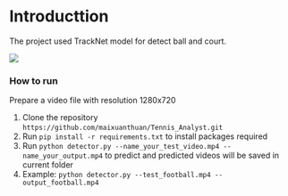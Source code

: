 # Introducttion
The project used TrackNet model for detect ball and court.
<br>

![](result.gif)
### How to run
Prepare a video file with resolution 1280x720 
1. Clone the repository `https://github.com/maixuanthuan/Tennis_Analyst.git`
2. Run `pip install -r requirements.txt` to install packages required
3. Run `python detector.py --name_your_test_video.mp4 --name_your_output.mp4` to predict and predicted videos will be saved in current folder
4. Example: `python detector.py --test_football.mp4 --output_football.mp4`


   

